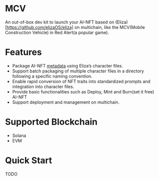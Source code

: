 # MCV
An out-of-box dev kit to launch your AI-NFT based on (Eliza)[https://github.com/elizaOS/eliza] on multichain, like the MCV(Mobile Construction Vehicle) in Red Alert(a popular game).

# Features
- Package AI-NFT [metadata](https://docs.xnomad.ai/ai-nft-metadata) using Eliza’s character files.
- Support batch packaging of multiple character files in a directory following a specific naming convention.
- Enable rapid conversion of NFT traits into standardized prompts and integration into character files.
- Provide basic functionalities such as Deploy, Mint and Burn(set it free) AI-NFT
- Support deployment and management on multichain.

# Supported Blockchain
- Solana
- EVM

# Quick Start
TODO
